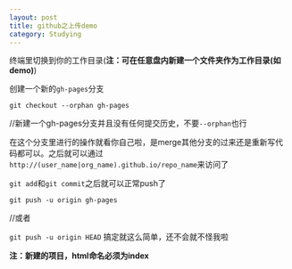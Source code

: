 ```yaml
---
layout: post
title: github之上传demo
category: Studying
---
```



终端里切换到你的工作目录(**注：可在任意盘内新建一个文件夹作为工作目录(如demo)**)

创建一个新的`gh-pages`分支

`git checkout --orphan gh-pages`

//新建一个gh-pages分支并且没有任何提交历史，不要`--orphan`也行

在这个分支里进行的操作就看你自己啦，是merge其他分支的过来还是重新写代码都可以。之后就可以通过`http://(user_name|org_name).github.io/repo_name`来访问了

`git add`和`git commit`之后就可以正常push了

`git push -u origin gh-pages`

//或者

`git push -u origin HEAD`
搞定就这么简单，还不会就不怪我啦

**注：新建的项目，html命名必须为index**
